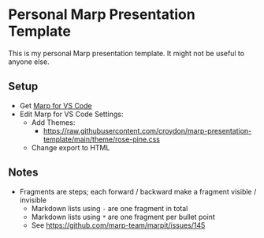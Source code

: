 # Personal Marp Presentation Template

This is my personal Marp presentation template. It might not be useful to anyone else.


## Setup

  * Get [Marp for VS Code](https://marp.app)
  * Edit Marp for VS Code Settings:
    * Add Themes:
       * https://raw.githubusercontent.com/croydon/marp-presentation-template/main/theme/rose-pine.css
    * Change export to HTML


## Notes

  * Fragments are steps; each forward / backward make a fragment visible / invisible
    * Markdown lists using `-` are one fragment in total
    * Markdown lists using `*` are one fragment per bullet point
    * See https://github.com/marp-team/marpit/issues/145

